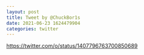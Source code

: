 ```yaml
--- 
layout: post 
title: Tweet by @ChuckBor1s 
date: 2021-06-23 1624479904 
categories: twitter 
--- 
```

https://twitter.com/o/status/1407796763700850689